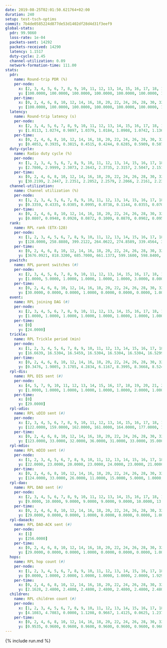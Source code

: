 ```yaml
---
date: 2019-08-25T02:01:50.621764+02:00
duration: 240
setup: test-tsch-optims
commit: 7b4de0585224d877de53d1402df28d4d31f3eef9
global-stats:
  pdr: 99.9860
  loss-rate: 1e-04
  packets-sent: 14292
  packets-received: 14290
  latency: 1.1517
  duty-cycle: 2.45
  channel-utilization: 0.09
  network-formation-time: 111.00
stats:
  pdr:
    name: Round-trip PDR (%)
    per-node:
      x: [2, 3, 4, 5, 6, 7, 8, 9, 10, 11, 12, 13, 14, 15, 16, 17, 18, 19, 20, 21, 22, 23, 24, 25]
      y: [100.0000, 100.0000, 100.0000, 100.0000, 100.0000, 100.0000, 100.0000, 100.0000, 100.0000, 99.8308, 100.0000, 100.0000, 100.0000, 100.0000, 99.8217, 100.0000, 100.0000, 100.0000, 100.0000, 100.0000, 100.0000, 100.0000, 100.0000, 100.0000]
    per-time:
      x: [0, 2, 4, 6, 8, 10, 12, 14, 16, 18, 20, 22, 24, 26, 28, 30, 32, 34, 36, 38, 40, 42, 44, 46, 48, 50, 52, 54, 56, 58, 60, 62, 64, 66, 68, 70, 72, 74, 76, 78, 80, 82, 84, 86, 88, 90, 92, 94, 96, 98, 100, 102, 104, 106, 108, 110, 112, 114, 116, 118, 120, 122, 124, 126, 128, 130, 132, 134, 136, 138, 140, 142, 144, 146, 148, 150, 152, 154, 156, 158, 160, 162, 164, 166, 168, 170, 172, 174, 176, 178, 180, 182, 184, 186, 188, 190, 192, 194, 196, 198, 200, 202, 204, 206, 208, 210, 212, 214, 216, 218, 220, 222, 224, 226, 228, 230, 232, 234, 236, 238, 240]
      y: [100.0000, 100.0000, 100.0000, 100.0000, 100.0000, 100.0000, 100.0000, 100.0000, 100.0000, 100.0000, 100.0000, 100.0000, 100.0000, 100.0000, 100.0000, 100.0000, 100.0000, 100.0000, 100.0000, 100.0000, 100.0000, 100.0000, 100.0000, 100.0000, 100.0000, 100.0000, 100.0000, 100.0000, 100.0000, 100.0000, 100.0000, 100.0000, 100.0000, 100.0000, 100.0000, 100.0000, 100.0000, 100.0000, 100.0000, 100.0000, 100.0000, 100.0000, 100.0000, 100.0000, 100.0000, 100.0000, 100.0000, 100.0000, 100.0000, 99.1667, 100.0000, 100.0000, 100.0000, 100.0000, 100.0000, 100.0000, 100.0000, 100.0000, 100.0000, 100.0000, 100.0000, 100.0000, 100.0000, 100.0000, 100.0000, 100.0000, 100.0000, 100.0000, 100.0000, 100.0000, 100.0000, 100.0000, 100.0000, 100.0000, 100.0000, 100.0000, 100.0000, 100.0000, 100.0000, 100.0000, 100.0000, 100.0000, 100.0000, 100.0000, 100.0000, 100.0000, 100.0000, 100.0000, 100.0000, 100.0000, 100.0000, 100.0000, 100.0000, 100.0000, 100.0000, 100.0000, 100.0000, 99.1667, 100.0000, 100.0000, 100.0000, 100.0000, 100.0000, 100.0000, 100.0000, 100.0000, 100.0000, 100.0000, 100.0000, 100.0000, 100.0000, 100.0000, 100.0000, 100.0000, 100.0000, 100.0000, 100.0000, 100.0000, 100.0000, 100.0000, null]
  latency:
    name: Round-trip latency (s)
    per-node:
      x: [2, 3, 4, 5, 6, 7, 8, 9, 10, 11, 12, 13, 14, 15, 16, 17, 18, 19, 20, 21, 22, 23, 24, 25]
      y: [1.0113, 1.0274, 0.9897, 1.0379, 1.0184, 1.0908, 1.0742, 1.1365, 1.0531, 1.1426, 1.0286, 1.1094, 1.2167, 1.1263, 1.0532, 1.1820, 1.2409, 1.1770, 1.3459, 1.2623, 1.1789, 1.3875, 1.3711, 1.3536]
    per-time:
      x: [0, 2, 4, 6, 8, 10, 12, 14, 16, 18, 20, 22, 24, 26, 28, 30, 32, 34, 36, 38, 40, 42, 44, 46, 48, 50, 52, 54, 56, 58, 60, 62, 64, 66, 68, 70, 72, 74, 76, 78, 80, 82, 84, 86, 88, 90, 92, 94, 96, 98, 100, 102, 104, 106, 108, 110, 112, 114, 116, 118, 120, 122, 124, 126, 128, 130, 132, 134, 136, 138, 140, 142, 144, 146, 148, 150, 152, 154, 156, 158, 160, 162, 164, 166, 168, 170, 172, 174, 176, 178, 180, 182, 184, 186, 188, 190, 192, 194, 196, 198, 200, 202, 204, 206, 208, 210, 212, 214, 216, 218, 220, 222, 224, 226, 228, 230, 232, 234, 236, 238, 240]
      y: [0.4053, 0.3935, 0.3815, 0.4515, 0.4244, 0.6285, 0.5909, 0.5072, 0.4248, 0.4258, 0.4721, 0.9165, 0.7745, 0.5739, 0.5325, 0.4653, 0.4925, 1.2830, 1.1394, 0.8128, 0.5622, 0.5602, 0.5972, 1.2116, 1.3413, 1.2878, 0.9279, 0.7567, 0.6492, 1.2226, 1.3368, 1.3513, 1.3325, 1.2580, 0.9054, 1.1984, 1.3084, 1.3143, 1.3077, 1.3421, 1.3253, 1.2852, 1.3018, 1.3539, 1.3018, 1.3223, 1.3111, 1.3162, 1.2847, 1.3011, 1.2888, 1.3054, 1.3085, 1.3164, 1.3091, 1.2886, 1.3116, 1.3007, 1.3305, 1.3071, 1.2998, 1.3293, 1.2913, 1.3175, 1.2946, 1.3198, 1.2881, 1.3063, 1.2868, 1.3137, 1.3156, 1.3165, 1.3282, 1.2933, 1.3226, 1.3349, 1.3189, 1.3075, 1.3037, 1.2811, 1.3076, 1.2874, 1.3294, 1.2896, 1.3222, 1.3038, 1.3207, 1.3092, 1.3546, 1.3191, 1.3230, 1.3045, 1.2974, 1.3482, 1.3180, 1.3019, 1.3192, 1.3240, 1.3008, 1.3087, 1.3083, 1.2926, 1.2585, 1.3002, 1.2977, 1.3162, 1.3251, 1.3139, 1.2810, 1.2782, 1.2974, 1.3030, 1.3317, 1.2875, 1.2541, 1.2803, 1.2718, 1.2666, 1.2831, 1.2720, null]
  duty-cycle:
    name: Radio duty cycle (%)
    per-node:
      x: [1, 2, 3, 4, 5, 6, 7, 8, 9, 10, 11, 12, 13, 14, 15, 16, 17, 18, 19, 20, 21, 22, 23, 24, 25]
      y: [2.7806, 2.9999, 2.3073, 2.2643, 2.3735, 2.3157, 2.5047, 2.1517, 2.2282, 2.2055, 2.2260, 2.3170, 2.7292, 2.1913, 2.3608, 2.4377, 2.3573, 2.5605, 2.6801, 2.5942, 2.3538, 2.5385, 2.6585, 2.5217, 2.5567]
    per-time:
      x: [0, 2, 4, 6, 8, 10, 12, 14, 16, 18, 20, 22, 24, 26, 28, 30, 32, 34, 36, 38, 40, 42, 44, 46, 48, 50, 52, 54, 56, 58, 60, 62, 64, 66, 68, 70, 72, 74, 76, 78, 80, 82, 84, 86, 88, 90, 92, 94, 96, 98, 100, 102, 104, 106, 108, 110, 112, 114, 116, 118, 120, 122, 124, 126, 128, 130, 132, 134, 136, 138, 140, 142, 144, 146, 148, 150, 152, 154, 156, 158, 160, 162, 164, 166, 168, 170, 172, 174, 176, 178, 180, 182, 184, 186, 188, 190, 192, 194, 196, 198, 200, 202, 204, 206, 208, 210, 212, 214, 216, 218, 220, 222, 224, 226, 228, 230, 232, 234, 236, 238]
      y: [30.2199, 2.2447, 2.2351, 2.2052, 2.2579, 2.2066, 2.2161, 2.2386, 2.2071, 2.2154, 2.2079, 2.2104, 2.2134, 2.2210, 2.2740, 2.2284, 2.2223, 2.2173, 2.2240, 2.2285, 2.2281, 2.2176, 2.2296, 2.2156, 2.2076, 2.2070, 2.1907, 2.2064, 2.2305, 2.2316, 2.1932, 2.2098, 2.2149, 2.2108, 2.2089, 2.2188, 2.2171, 2.1935, 2.1938, 2.1967, 2.2217, 2.2133, 2.2311, 2.2153, 2.2225, 2.1941, 2.2062, 2.2011, 2.2250, 2.1938, 2.2032, 2.1926, 2.1967, 2.2089, 2.2128, 2.2020, 2.2041, 2.2189, 2.2078, 2.2275, 2.1991, 2.1895, 2.2109, 2.1860, 2.2059, 2.1980, 2.2170, 2.1912, 2.1964, 2.1963, 2.2039, 2.2195, 2.2127, 2.2142, 2.2068, 2.2165, 2.2219, 2.2221, 2.2173, 2.2209, 2.1991, 2.2006, 2.2119, 2.2300, 2.2061, 2.2297, 2.2383, 2.2118, 2.2298, 2.2413, 2.2211, 2.2190, 2.2200, 2.2171, 2.2615, 2.2067, 2.2038, 2.2247, 2.2248, 2.2140, 2.2264, 2.2172, 2.2157, 2.2002, 2.2265, 2.2027, 2.2122, 2.2161, 2.2346, 2.2376, 2.2186, 2.2286, 2.2298, 2.2339, 2.2400, 2.1974, 2.2065, 2.2031, 2.2041, 2.2073]
  channel-utilization:
    name: Channel utilization (%)
    per-node:
      x: [1, 2, 3, 4, 5, 6, 7, 8, 9, 10, 11, 12, 13, 14, 15, 16, 17, 18, 19, 20, 21, 22, 23, 24, 25]
      y: [0.3359, 0.4335, 0.0305, 0.0995, 0.0738, 0.1144, 0.0355, 0.0705, 0.0325, 0.0561, 0.0324, 0.0402, 0.2247, 0.0314, 0.0670, 0.1146, 0.0345, 0.0893, 0.0987, 0.0386, 0.0427, 0.0533, 0.0321, 0.0325, 0.0372]
    per-time:
      x: [0, 2, 4, 6, 8, 10, 12, 14, 16, 18, 20, 22, 24, 26, 28, 30, 32, 34, 36, 38, 40, 42, 44, 46, 48, 50, 52, 54, 56, 58, 60, 62, 64, 66, 68, 70, 72, 74, 76, 78, 80, 82, 84, 86, 88, 90, 92, 94, 96, 98, 100, 102, 104, 106, 108, 110, 112, 114, 116, 118, 120, 122, 124, 126, 128, 130, 132, 134, 136, 138, 140, 142, 144, 146, 148, 150, 152, 154, 156, 158, 160, 162, 164, 166, 168, 170, 172, 174, 176, 178, 180, 182, 184, 186, 188, 190, 192, 194, 196, 198, 200, 202, 204, 206, 208, 210, 212, 214, 216, 218, 220, 222, 224, 226, 228, 230, 232, 234, 236, 238]
      y: [0.0807, 0.0948, 0.0920, 0.0872, 0.1009, 0.0870, 0.0902, 0.0952, 0.0864, 0.0904, 0.0898, 0.0903, 0.0901, 0.0927, 0.1104, 0.0949, 0.0931, 0.0916, 0.0944, 0.0939, 0.0974, 0.0915, 0.0965, 0.0914, 0.0873, 0.0878, 0.0819, 0.0893, 0.0958, 0.0954, 0.0841, 0.0871, 0.0896, 0.0874, 0.0877, 0.0940, 0.0907, 0.0852, 0.0840, 0.0870, 0.0912, 0.0896, 0.0943, 0.0904, 0.0927, 0.0823, 0.0902, 0.0890, 0.0922, 0.0834, 0.0859, 0.0830, 0.0851, 0.0884, 0.0896, 0.0869, 0.0880, 0.0912, 0.0883, 0.0911, 0.0845, 0.0824, 0.0887, 0.0808, 0.0903, 0.0841, 0.0922, 0.0823, 0.0850, 0.0833, 0.0855, 0.0930, 0.0884, 0.0888, 0.0869, 0.0891, 0.0905, 0.0921, 0.0893, 0.0919, 0.0867, 0.0864, 0.0904, 0.0951, 0.0876, 0.0947, 0.0965, 0.0898, 0.0955, 0.0979, 0.0928, 0.0913, 0.0890, 0.0883, 0.1040, 0.0868, 0.0864, 0.0934, 0.0916, 0.0898, 0.0923, 0.0876, 0.0897, 0.0841, 0.0929, 0.0854, 0.0902, 0.0917, 0.0965, 0.0987, 0.0907, 0.0939, 0.0936, 0.0955, 0.0978, 0.0859, 0.0871, 0.0874, 0.0854, 0.0862]
  rank:
    name: RPL rank (ETX-128)
    per-node:
      x: [1, 2, 3, 4, 5, 6, 7, 8, 9, 10, 11, 12, 13, 14, 15, 16, 17, 18, 19, 20, 21, 22, 23, 24, 25]
      y: [128.0000, 258.8880, 399.2122, 264.0622, 274.8589, 339.4564, 399.3320, 442.2757, 562.6048, 422.2541, 536.8531, 424.4421, 424.6860, 618.3878, 533.2227, 487.1701, 597.5444, 639.2195, 830.4836, 734.2823, 944.9231, 933.3775, 782.1862, 804.1004, 788.0082]
    per-time:
      x: [0, 2, 4, 6, 8, 10, 12, 14, 16, 18, 20, 22, 24, 26, 28, 30, 32, 34, 36, 38, 40, 42, 44, 46, 48, 50, 52, 54, 56, 58, 60, 62, 64, 66, 68, 70, 72, 74, 76, 78, 80, 82, 84, 86, 88, 90, 92, 94, 96, 98, 100, 102, 104, 106, 108, 110, 112, 114, 116, 118, 120, 122, 124, 126, 128, 130, 132, 134, 136, 138, 140, 142, 144, 146, 148, 150, 152, 154, 156, 158, 160, 162, 164, 166, 168, 170, 172, 174, 176, 178, 180, 182, 184, 186, 188, 190, 192, 194, 196, 198, 200, 202, 204, 206, 208, 210, 212, 214, 216, 218, 220, 222, 224, 226, 228, 230, 232, 234, 236, 238]
      y: [3676.0921, 818.3200, 685.7000, 661.1373, 599.1600, 598.8400, 597.0600, 577.0000, 525.8800, 516.8200, 524.9000, 521.4706, 512.7800, 518.1176, 525.8600, 524.9200, 519.6400, 511.4510, 510.4200, 511.5385, 502.8800, 504.1400, 505.3000, 514.8200, 508.0200, 506.8600, 511.3400, 516.4706, 500.3019, 494.3400, 483.6600, 485.8400, 485.4200, 484.5600, 488.1800, 484.2692, 472.7200, 472.3800, 471.7600, 475.2800, 482.5385, 466.4600, 460.9800, 461.9800, 463.6863, 456.3200, 461.6600, 460.8824, 468.8200, 470.5490, 475.7800, 478.0000, 479.0000, 486.9216, 482.2000, 481.5400, 489.1600, 490.9000, 474.3725, 473.7800, 482.3462, 483.7600, 482.3000, 479.5686, 484.5600, 479.6275, 483.0980, 484.3000, 483.5200, 480.9608, 477.8627, 486.3600, 494.4902, 493.4800, 489.0577, 499.2600, 498.2745, 500.1346, 499.0400, 501.6863, 501.5098, 492.5600, 490.2500, 498.5962, 506.8400, 505.8600, 512.5000, 504.7451, 510.5769, 541.8679, 543.3725, 546.5294, 546.9020, 539.8800, 545.5614, 504.2549, 495.3333, 494.4444, 490.4314, 503.6200, 506.7800, 499.4231, 500.1731, 495.8846, 512.7255, 504.0000, 501.4902, 499.5686, 498.9608, 498.2830, 534.1569, 515.9000, 520.9200, 515.0200, 506.4444, 479.8800, 480.4510, 476.0588, 478.8235, 476.7400]
  pswitch:
    name: RPL parent switches (#)
    per-node:
      x: [2, 3, 4, 5, 6, 7, 8, 9, 10, 11, 12, 13, 14, 15, 16, 17, 18, 19, 20, 21, 22, 23, 24, 25]
      y: [1.0000, 5.0000, 1.0000, 1.0000, 1.0000, 1.0000, 3.0000, 8.0000, 4.0000, 5.0000, 2.0000, 2.0000, 5.0000, 7.0000, 1.0000, 8.0000, 6.0000, 4.0000, 9.0000, 7.0000, 9.0000, 8.0000, 10.0000, 5.0000]
    per-time:
      x: [0, 2, 4, 6, 8, 10, 12, 14, 16, 18, 20, 22, 24, 26, 28, 30, 32, 34, 36, 38, 40, 42, 44, 46, 48, 50, 52, 54, 56, 58, 60, 62, 64, 66, 68, 70, 72, 74, 76, 78, 80, 82, 84, 86, 88, 90, 92, 94, 96, 98, 100, 102, 104, 106, 108, 110, 112, 114, 116, 118, 120, 122, 124, 126, 128, 130, 132, 134, 136, 138, 140, 142, 144, 146, 148, 150, 152, 154, 156, 158, 160, 162, 164, 166, 168, 170, 172, 174, 176, 178, 180, 182, 184, 186, 188, 190, 192, 194, 196, 198, 200, 202, 204, 206, 208, 210, 212, 214, 216, 218, 220, 222, 224, 226, 228, 230, 232, 234, 236]
      y: [30.0000, 0.0000, 0.0000, 1.0000, 0.0000, 0.0000, 0.0000, 1.0000, 0.0000, 0.0000, 0.0000, 1.0000, 0.0000, 1.0000, 0.0000, 0.0000, 0.0000, 1.0000, 0.0000, 2.0000, 0.0000, 0.0000, 0.0000, 0.0000, 0.0000, 0.0000, 0.0000, 1.0000, 3.0000, 0.0000, 0.0000, 0.0000, 0.0000, 0.0000, 0.0000, 2.0000, 0.0000, 0.0000, 0.0000, 0.0000, 2.0000, 0.0000, 0.0000, 0.0000, 1.0000, 0.0000, 0.0000, 1.0000, 0.0000, 1.0000, 0.0000, 0.0000, 0.0000, 1.0000, 0.0000, 0.0000, 0.0000, 0.0000, 1.0000, 0.0000, 2.0000, 0.0000, 0.0000, 1.0000, 0.0000, 1.0000, 1.0000, 0.0000, 0.0000, 1.0000, 1.0000, 0.0000, 1.0000, 0.0000, 2.0000, 0.0000, 1.0000, 2.0000, 0.0000, 1.0000, 1.0000, 0.0000, 2.0000, 2.0000, 0.0000, 0.0000, 0.0000, 1.0000, 2.0000, 3.0000, 1.0000, 1.0000, 1.0000, 0.0000, 7.0000, 1.0000, 1.0000, 4.0000, 1.0000, 0.0000, 0.0000, 2.0000, 2.0000, 2.0000, 1.0000, 0.0000, 1.0000, 1.0000, 1.0000, 3.0000, 1.0000, 0.0000, 0.0000, 0.0000, 4.0000, 0.0000, 1.0000, 1.0000, 1.0000]
  event:
    name: RPL joining DAG (#)
    per-node:
      x: [2, 3, 4, 5, 6, 7, 8, 9, 10, 11, 12, 13, 14, 15, 16, 17, 18, 19, 20, 21, 22, 23, 24, 25]
      y: [1.0000, 1.0000, 1.0000, 1.0000, 1.0000, 1.0000, 1.0000, 1.0000, 1.0000, 1.0000, 1.0000, 1.0000, 1.0000, 1.0000, 1.0000, 1.0000, 1.0000, 1.0000, 1.0000, 1.0000, 1.0000, 1.0000, 1.0000, 1.0000]
    per-time:
      x: [0]
      y: [24.0000]
  trickle:
    name: RPL Trickle period (min)
    per-node:
      x: [1, 2, 3, 4, 5, 6, 7, 8, 9, 10, 11, 12, 13, 14, 15, 16, 17, 18, 19, 20, 21, 22, 23, 24, 25]
      y: [16.6639, 16.5304, 16.5459, 16.5304, 16.5304, 16.5304, 16.5299, 16.5472, 16.4176, 16.5421, 16.4748, 16.5293, 16.4557, 16.3297, 16.4755, 16.5299, 16.4795, 16.5425, 16.5345, 16.5847, 16.4578, 15.9634, 16.5534, 16.6058, 16.5868]
    per-time:
      x: [0, 2, 4, 6, 8, 10, 12, 14, 16, 18, 20, 22, 24, 26, 28, 30, 32, 34, 36, 38, 40, 42, 44, 46, 48, 50, 52, 54, 56, 58, 60, 62, 64, 66, 68, 70, 72, 74, 76, 78, 80, 82, 84, 86, 88, 90, 92, 94, 96, 98, 100, 102, 104, 106, 108, 110, 112, 114, 116, 118, 120, 122, 124, 126, 128, 130, 132, 134, 136, 138, 140, 142, 144, 146, 148, 150, 152, 154, 156, 158, 160, 162, 164, 166, 168, 170, 172, 174, 176, 178, 180, 182, 184, 186, 188, 190, 192, 194, 196, 198, 200, 202, 204, 206, 208, 210, 212, 214, 216, 218, 220, 222, 224, 226, 228, 230, 232, 234, 236, 238]
      y: [0.3476, 1.9005, 3.1785, 4.2834, 6.1167, 8.3995, 8.3668, 8.5240, 8.7381, 16.3403, 16.9520, 17.1336, 17.1267, 17.1336, 17.4763, 17.4763, 17.4763, 17.4763, 17.4763, 17.4763, 17.4763, 17.4763, 17.4763, 17.4763, 17.4763, 17.4763, 17.4763, 17.4763, 17.4763, 17.4763, 17.4763, 17.4763, 17.4763, 17.4763, 17.4763, 17.4763, 17.4763, 17.4763, 17.4763, 17.4763, 17.4763, 17.4763, 17.4763, 17.4763, 17.4763, 17.4763, 17.4763, 17.4763, 17.4763, 17.4763, 17.4763, 17.4763, 17.4763, 17.4763, 17.4763, 17.4763, 17.4763, 17.4763, 17.4763, 17.4763, 17.4763, 17.4763, 17.4763, 17.4763, 17.4763, 17.4763, 17.4763, 17.4763, 17.4763, 17.4763, 17.4763, 17.4763, 17.4763, 17.4763, 17.4763, 17.4763, 17.4763, 17.4763, 17.4763, 17.4763, 17.4763, 17.4763, 17.4763, 17.4763, 17.4763, 17.4763, 17.4763, 17.4763, 17.4763, 17.4763, 17.4763, 17.4763, 17.4763, 17.4763, 17.4763, 17.4763, 17.4763, 17.4763, 17.4763, 17.4763, 17.4763, 17.4763, 17.4763, 17.4763, 17.4763, 17.4763, 17.4763, 17.4763, 17.4763, 17.4763, 17.4763, 17.4763, 17.4763, 17.4763, 17.4763, 17.4763, 17.4763, 17.4763, 17.4763, 17.4763]
  rpl-dis:
    name: RPL DIS sent (#)
    per-node:
      x: [4, 5, 7, 9, 10, 11, 12, 13, 14, 15, 16, 17, 18, 19, 20, 21, 22, 23, 24, 25]
      y: [1.0000, 1.0000, 1.0000, 1.0000, 1.0000, 1.0000, 2.0000, 1.0000, 1.0000, 1.0000, 2.0000, 1.0000, 1.0000, 2.0000, 2.0000, 1.0000, 1.0000, 2.0000, 3.0000, 3.0000]
    per-time:
      x: [0]
      y: [29.0000]
  rpl-udio:
    name: RPL uDIO sent (#)
    per-node:
      x: [2, 3, 4, 5, 6, 7, 8, 9, 10, 11, 12, 13, 14, 15, 16, 17, 18, 19, 20, 21, 22, 23, 24, 25]
      y: [122.0000, 159.0000, 162.0000, 161.0000, 164.0000, 177.0000, 160.0000, 173.0000, 171.0000, 173.0000, 163.0000, 150.0000, 169.0000, 167.0000, 171.0000, 165.0000, 150.0000, 163.0000, 161.0000, 167.0000, 172.0000, 159.0000, 163.0000, 163.0000]
    per-time:
      x: [0, 2, 4, 6, 8, 10, 12, 14, 16, 18, 20, 22, 24, 26, 28, 30, 32, 34, 36, 38, 40, 42, 44, 46, 48, 50, 52, 54, 56, 58, 60, 62, 64, 66, 68, 70, 72, 74, 76, 78, 80, 82, 84, 86, 88, 90, 92, 94, 96, 98, 100, 102, 104, 106, 108, 110, 112, 114, 116, 118, 120, 122, 124, 126, 128, 130, 132, 134, 136, 138, 140, 142, 144, 146, 148, 150, 152, 154, 156, 158, 160, 162, 164, 166, 168, 170, 172, 174, 176, 178, 180, 182, 184, 186, 188, 190, 192, 194, 196, 198, 200, 202, 204, 206, 208, 210, 212, 214, 216, 218, 220, 222, 224, 226, 228, 230, 232, 234, 236, 238, 240]
      y: [123.0000, 33.0000, 32.0000, 36.0000, 31.0000, 33.0000, 35.0000, 35.0000, 33.0000, 31.0000, 34.0000, 26.0000, 35.0000, 29.0000, 31.0000, 33.0000, 33.0000, 35.0000, 33.0000, 32.0000, 36.0000, 30.0000, 29.0000, 31.0000, 34.0000, 32.0000, 31.0000, 30.0000, 25.0000, 35.0000, 36.0000, 29.0000, 30.0000, 31.0000, 33.0000, 24.0000, 31.0000, 32.0000, 32.0000, 36.0000, 31.0000, 33.0000, 28.0000, 28.0000, 31.0000, 32.0000, 35.0000, 28.0000, 36.0000, 29.0000, 25.0000, 33.0000, 27.0000, 30.0000, 32.0000, 31.0000, 31.0000, 30.0000, 31.0000, 33.0000, 36.0000, 30.0000, 34.0000, 28.0000, 33.0000, 28.0000, 35.0000, 31.0000, 34.0000, 27.0000, 33.0000, 30.0000, 30.0000, 30.0000, 34.0000, 34.0000, 29.0000, 31.0000, 37.0000, 32.0000, 34.0000, 24.0000, 40.0000, 33.0000, 31.0000, 33.0000, 26.0000, 36.0000, 28.0000, 37.0000, 33.0000, 37.0000, 33.0000, 34.0000, 34.0000, 30.0000, 29.0000, 31.0000, 37.0000, 30.0000, 34.0000, 33.0000, 32.0000, 31.0000, 35.0000, 29.0000, 33.0000, 39.0000, 30.0000, 34.0000, 32.0000, 30.0000, 32.0000, 32.0000, 33.0000, 34.0000, 27.0000, 31.0000, 26.0000, 28.0000, 0.0000]
  rpl-mdio:
    name: RPL mDIO sent (#)
    per-node:
      x: [1, 2, 3, 4, 5, 6, 7, 8, 9, 10, 11, 12, 13, 14, 15, 16, 17, 18, 19, 20, 21, 22, 23, 24, 25]
      y: [22.0000, 23.0000, 20.0000, 23.0000, 24.0000, 23.0000, 21.0000, 23.0000, 24.0000, 22.0000, 21.0000, 20.0000, 24.0000, 25.0000, 22.0000, 20.0000, 22.0000, 23.0000, 20.0000, 21.0000, 21.0000, 27.0000, 20.0000, 21.0000, 20.0000]
    per-time:
      x: [0, 2, 4, 6, 8, 10, 12, 14, 16, 18, 20, 22, 24, 26, 28, 30, 32, 34, 36, 38, 40, 42, 44, 46, 48, 50, 52, 54, 56, 58, 60, 62, 64, 66, 68, 70, 72, 74, 76, 78, 80, 82, 84, 86, 88, 90, 92, 94, 96, 98, 100, 102, 104, 106, 108, 110, 112, 114, 116, 118, 120, 122, 124, 126, 128, 130, 132, 134, 136, 138, 140, 142, 144, 146, 148, 150, 152, 154, 156, 158, 160, 162, 164, 166, 168, 170, 172, 174, 176, 178, 180, 182, 184, 186, 188, 190, 192, 194, 196, 198, 200, 202, 204, 206, 208, 210, 212, 214, 216, 218, 220, 222, 224, 226, 228, 230, 232, 234, 236, 238]
      y: [124.0000, 33.0000, 26.0000, 11.0000, 15.0000, 5.0000, 1.0000, 13.0000, 10.0000, 2.0000, 1.0000, 0.0000, 1.0000, 6.0000, 7.0000, 4.0000, 3.0000, 4.0000, 0.0000, 1.0000, 0.0000, 0.0000, 5.0000, 4.0000, 4.0000, 4.0000, 6.0000, 1.0000, 1.0000, 0.0000, 2.0000, 3.0000, 7.0000, 6.0000, 5.0000, 1.0000, 0.0000, 0.0000, 0.0000, 3.0000, 4.0000, 8.0000, 5.0000, 4.0000, 1.0000, 0.0000, 0.0000, 1.0000, 4.0000, 6.0000, 5.0000, 6.0000, 3.0000, 0.0000, 0.0000, 1.0000, 0.0000, 4.0000, 8.0000, 8.0000, 3.0000, 1.0000, 0.0000, 0.0000, 0.0000, 2.0000, 5.0000, 6.0000, 3.0000, 6.0000, 2.0000, 1.0000, 0.0000, 1.0000, 5.0000, 5.0000, 4.0000, 4.0000, 5.0000, 2.0000, 0.0000, 0.0000, 0.0000, 3.0000, 4.0000, 6.0000, 7.0000, 3.0000, 0.0000, 2.0000, 0.0000, 0.0000, 6.0000, 8.0000, 5.0000, 4.0000, 1.0000, 0.0000, 0.0000, 1.0000, 2.0000, 8.0000, 5.0000, 3.0000, 5.0000, 1.0000, 0.0000, 0.0000, 1.0000, 3.0000, 3.0000, 6.0000, 7.0000, 4.0000, 1.0000, 0.0000, 0.0000, 0.0000, 6.0000, 5.0000]
  rpl-dao:
    name: RPL DAO sent (#)
    per-node:
      x: [2, 3, 4, 5, 6, 7, 8, 9, 10, 11, 12, 13, 14, 15, 16, 17, 18, 19, 20, 21, 22, 23, 24, 25]
      y: [9.0000, 10.0000, 9.0000, 9.0000, 9.0000, 9.0000, 10.0000, 13.0000, 10.0000, 11.0000, 10.0000, 10.0000, 10.0000, 12.0000, 9.0000, 13.0000, 11.0000, 10.0000, 13.0000, 13.0000, 12.0000, 12.0000, 13.0000, 9.0000]
    per-time:
      x: [0, 2, 4, 6, 8, 10, 12, 14, 16, 18, 20, 22, 24, 26, 28, 30, 32, 34, 36, 38, 40, 42, 44, 46, 48, 50, 52, 54, 56, 58, 60, 62, 64, 66, 68, 70, 72, 74, 76, 78, 80, 82, 84, 86, 88, 90, 92, 94, 96, 98, 100, 102, 104, 106, 108, 110, 112, 114, 116, 118, 120, 122, 124, 126, 128, 130, 132, 134, 136, 138, 140, 142, 144, 146, 148, 150, 152, 154, 156, 158, 160, 162, 164, 166, 168, 170, 172, 174, 176, 178, 180, 182, 184, 186, 188, 190, 192, 194, 196, 198, 200, 202, 204, 206, 208, 210, 212, 214, 216, 218, 220, 222, 224, 226, 228, 230, 232, 234, 236]
      y: [29.0000, 0.0000, 0.0000, 1.0000, 0.0000, 0.0000, 0.0000, 1.0000, 0.0000, 0.0000, 0.0000, 1.0000, 0.0000, 1.0000, 19.0000, 1.0000, 0.0000, 2.0000, 0.0000, 2.0000, 0.0000, 1.0000, 0.0000, 0.0000, 0.0000, 0.0000, 0.0000, 1.0000, 18.0000, 2.0000, 0.0000, 1.0000, 1.0000, 1.0000, 0.0000, 3.0000, 0.0000, 0.0000, 0.0000, 0.0000, 2.0000, 1.0000, 10.0000, 6.0000, 1.0000, 1.0000, 0.0000, 1.0000, 0.0000, 2.0000, 1.0000, 0.0000, 0.0000, 1.0000, 2.0000, 0.0000, 7.0000, 8.0000, 1.0000, 1.0000, 3.0000, 0.0000, 0.0000, 1.0000, 3.0000, 1.0000, 1.0000, 0.0000, 0.0000, 2.0000, 4.0000, 8.0000, 3.0000, 0.0000, 4.0000, 0.0000, 1.0000, 2.0000, 2.0000, 2.0000, 1.0000, 0.0000, 2.0000, 2.0000, 2.0000, 3.0000, 6.0000, 1.0000, 5.0000, 3.0000, 1.0000, 1.0000, 1.0000, 0.0000, 6.0000, 1.0000, 1.0000, 2.0000, 2.0000, 3.0000, 5.0000, 2.0000, 4.0000, 3.0000, 2.0000, 0.0000, 1.0000, 1.0000, 5.0000, 3.0000, 1.0000, 0.0000, 0.0000, 3.0000, 9.0000, 0.0000, 3.0000, 2.0000, 2.0000]
  rpl-daoack:
    name: RPL DAO-ACK sent (#)
    per-node:
      x: [1]
      y: [256.0000]
    per-time:
      x: [0, 2, 4, 6, 8, 10, 12, 14, 16, 18, 20, 22, 24, 26, 28, 30, 32, 34, 36, 38, 40, 42, 44, 46, 48, 50, 52, 54, 56, 58, 60, 62, 64, 66, 68, 70, 72, 74, 76, 78, 80, 82, 84, 86, 88, 90, 92, 94, 96, 98, 100, 102, 104, 106, 108, 110, 112, 114, 116, 118, 120, 122, 124, 126, 128, 130, 132, 134, 136, 138, 140, 142, 144, 146, 148, 150, 152, 154, 156, 158, 160, 162, 164, 166, 168, 170, 172, 174, 176, 178, 180, 182, 184, 186, 188, 190, 192, 194, 196, 198, 200, 202, 204, 206, 208, 210, 212, 214, 216, 218, 220, 222, 224, 226, 228, 230, 232, 234, 236]
      y: [29.0000, 0.0000, 0.0000, 1.0000, 0.0000, 0.0000, 0.0000, 1.0000, 0.0000, 0.0000, 0.0000, 1.0000, 0.0000, 1.0000, 19.0000, 1.0000, 0.0000, 2.0000, 0.0000, 2.0000, 0.0000, 1.0000, 0.0000, 0.0000, 0.0000, 0.0000, 0.0000, 1.0000, 18.0000, 2.0000, 0.0000, 1.0000, 1.0000, 1.0000, 0.0000, 3.0000, 0.0000, 0.0000, 0.0000, 0.0000, 2.0000, 1.0000, 9.0000, 7.0000, 1.0000, 1.0000, 0.0000, 1.0000, 0.0000, 2.0000, 1.0000, 0.0000, 0.0000, 1.0000, 2.0000, 0.0000, 7.0000, 8.0000, 1.0000, 1.0000, 3.0000, 0.0000, 0.0000, 1.0000, 3.0000, 1.0000, 1.0000, 0.0000, 0.0000, 2.0000, 4.0000, 8.0000, 3.0000, 0.0000, 4.0000, 0.0000, 1.0000, 2.0000, 2.0000, 2.0000, 1.0000, 0.0000, 2.0000, 2.0000, 2.0000, 3.0000, 6.0000, 1.0000, 5.0000, 3.0000, 1.0000, 1.0000, 1.0000, 0.0000, 6.0000, 1.0000, 1.0000, 2.0000, 2.0000, 3.0000, 5.0000, 2.0000, 4.0000, 3.0000, 2.0000, 0.0000, 1.0000, 1.0000, 5.0000, 3.0000, 1.0000, 0.0000, 0.0000, 3.0000, 9.0000, 0.0000, 3.0000, 2.0000, 2.0000]
  hops:
    name: RPL hop count (#)
    per-node:
      x: [1, 2, 3, 4, 5, 6, 7, 8, 9, 10, 11, 12, 13, 14, 15, 16, 17, 18, 19, 20, 21, 22, 23, 24, 25]
      y: [0.0000, 1.0000, 2.0000, 1.0000, 1.0000, 1.0000, 2.0000, 1.9292, 2.9958, 2.0000, 2.1583, 2.0000, 2.0000, 2.9292, 2.4958, 2.0000, 2.9958, 3.1042, 3.0167, 3.9456, 3.5146, 3.3431, 4.3556, 4.1255, 4.2510]
    per-time:
      x: [0, 2, 4, 6, 8, 10, 12, 14, 16, 18, 20, 22, 24, 26, 28, 30, 32, 34, 36, 38, 40, 42, 44, 46, 48, 50, 52, 54, 56, 58, 60, 62, 64, 66, 68, 70, 72, 74, 76, 78, 80, 82, 84, 86, 88, 90, 92, 94, 96, 98, 100, 102, 104, 106, 108, 110, 112, 114, 116, 118, 120, 122, 124, 126, 128, 130, 132, 134, 136, 138, 140, 142, 144, 146, 148, 150, 152, 154, 156, 158, 160, 162, 164, 166, 168, 170, 172, 174, 176, 178, 180, 182, 184, 186, 188, 190, 192, 194, 196, 198, 200, 202, 204, 206, 208, 210, 212, 214, 216, 218, 220, 222, 224, 226, 228, 230, 232, 234, 236, 238]
      y: [2.1628, 2.4800, 2.4800, 2.4800, 2.4800, 2.4800, 2.4800, 2.4800, 2.4800, 2.4800, 2.4800, 2.5000, 2.5200, 2.6800, 2.6800, 2.6800, 2.6800, 2.6400, 2.6000, 2.5600, 2.6000, 2.6000, 2.6000, 2.6000, 2.6000, 2.6000, 2.6000, 2.6000, 2.5400, 2.5200, 2.5200, 2.5200, 2.5200, 2.5200, 2.5200, 2.5200, 2.4000, 2.4000, 2.4000, 2.4000, 2.4000, 2.4000, 2.4000, 2.4000, 2.4000, 2.4000, 2.4000, 2.4000, 2.4000, 2.4000, 2.3600, 2.3600, 2.3600, 2.3600, 2.3600, 2.3600, 2.3600, 2.3600, 2.3200, 2.3200, 2.3200, 2.3200, 2.3200, 2.3200, 2.3200, 2.3200, 2.3400, 2.3600, 2.3600, 2.3600, 2.3600, 2.3600, 2.3600, 2.3600, 2.3600, 2.3600, 2.3600, 2.3600, 2.3600, 2.3600, 2.3600, 2.3600, 2.4200, 2.4400, 2.4400, 2.4400, 2.4400, 2.4400, 2.4600, 2.5400, 2.5200, 2.5200, 2.5600, 2.5200, 2.4800, 2.4400, 2.4000, 2.3800, 2.3600, 2.3600, 2.3600, 2.3600, 2.4000, 2.4000, 2.4000, 2.4000, 2.4000, 2.4000, 2.4000, 2.7400, 2.7600, 2.4400, 2.4400, 2.4400, 2.4400, 2.4400, 2.4400, 2.4400, 2.4200, 2.4000]
  children:
    name: RPL children count (#)
    per-node:
      x: [1, 2, 3, 4, 5, 6, 7, 8, 9, 10, 11, 12, 13, 14, 15, 16, 17, 18, 19, 20, 21, 22, 23, 24, 25]
      y: [4.1083, 4.7083, 0.0000, 1.1208, 0.9667, 1.4125, 0.0625, 1.2375, 0.0000, 0.8083, 0.0000, 0.2542, 2.5292, 0.0000, 0.4208, 1.5083, 0.0833, 1.6417, 1.6695, 0.2301, 0.4226, 0.7113, 0.0000, 0.0000, 0.0879]
    per-time:
      x: [0, 2, 4, 6, 8, 10, 12, 14, 16, 18, 20, 22, 24, 26, 28, 30, 32, 34, 36, 38, 40, 42, 44, 46, 48, 50, 52, 54, 56, 58, 60, 62, 64, 66, 68, 70, 72, 74, 76, 78, 80, 82, 84, 86, 88, 90, 92, 94, 96, 98, 100, 102, 104, 106, 108, 110, 112, 114, 116, 118, 120, 122, 124, 126, 128, 130, 132, 134, 136, 138, 140, 142, 144, 146, 148, 150, 152, 154, 156, 158, 160, 162, 164, 166, 168, 170, 172, 174, 176, 178, 180, 182, 184, 186, 188, 190, 192, 194, 196, 198, 200, 202, 204, 206, 208, 210, 212, 214, 216, 218, 220, 222, 224, 226, 228, 230, 232, 234, 236, 238]
      y: [0.9535, 0.9600, 0.9600, 0.9600, 0.9600, 0.9600, 0.9600, 0.9600, 0.9600, 0.9600, 0.9600, 0.9600, 0.9600, 0.9600, 0.9600, 0.9600, 0.9600, 0.9600, 0.9600, 0.9600, 0.9600, 0.9600, 0.9600, 0.9600, 0.9600, 0.9600, 0.9600, 0.9600, 0.9600, 0.9600, 0.9600, 0.9600, 0.9600, 0.9600, 0.9600, 0.9600, 0.9600, 0.9600, 0.9600, 0.9600, 0.9600, 0.9600, 0.9600, 0.9600, 0.9600, 0.9600, 0.9600, 0.9600, 0.9600, 0.9600, 0.9600, 0.9600, 0.9600, 0.9600, 0.9600, 0.9600, 0.9600, 0.9600, 0.9600, 0.9600, 0.9600, 0.9600, 0.9600, 0.9600, 0.9600, 0.9600, 0.9600, 0.9600, 0.9600, 0.9600, 0.9600, 0.9600, 0.9600, 0.9600, 0.9600, 0.9600, 0.9600, 0.9600, 0.9600, 0.9600, 0.9600, 0.9600, 0.9600, 0.9600, 0.9600, 0.9600, 0.9600, 0.9600, 0.9600, 0.9600, 0.9600, 0.9600, 0.9600, 0.9600, 0.9600, 0.9600, 0.9600, 0.9600, 0.9600, 0.9600, 0.9600, 0.9600, 0.9600, 0.9600, 0.9600, 0.9600, 0.9600, 0.9600, 0.9600, 0.9600, 0.9600, 0.9600, 0.9600, 0.9600, 0.9600, 0.9600, 0.9600, 0.9600, 0.9600, 0.9600]
---
```


{% include run.md %}
